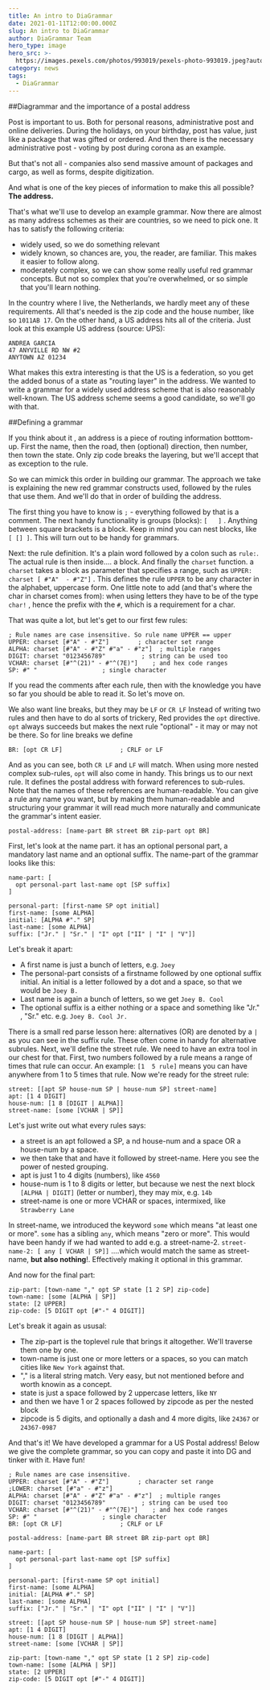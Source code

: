 ```yaml
---
title: An intro to DiaGrammar
date: 2021-01-11T12:00:00.000Z
slug: An intro to DiaGrammar
author: DiaGrammar Team
hero_type: image
hero_src: >-
  https://images.pexels.com/photos/993019/pexels-photo-993019.jpeg?auto=compress&cs=tinysrgb&h=650&w=940
category: news
tags:
  - DiaGrammar
---
```


##Diagrammar and the importance of a postal address

Post is important to us. Both for personal reasons, administrative post and online deliveries. During the holidays, on your birthday, post has value, just like a package that was gifted or ordered. And then there is the necessary administrative post - voting by post during corona as an example.

But that's not all - companies also send massive amount of packages and cargo, as well as forms, despite digitization.

And what is one of the key pieces of information to make this all possible? **The address.**

That's what we'll use to develop an example grammar. Now there are almost as many address schemes as their are countries, so we need to pick one. It has to satisfy the following criteria:

- widely used, so we do something relevant
- widely known, so chances are, you, the reader, are familiar. This makes it easier to follow along.
- moderately complex, so we can show some really useful red grammar concepts. But not so complex that you're overwhelmed, or so simple that you'll learn nothing.

In the country where I live, the Netherlands, we hardly meet any of these requirements. All that's needed is the zip code and the house number, like so `1011AB 17`. On the other hand, a US address hits all of the criteria. Just look at this example US address (source: UPS):

```
ANDREA GARCIA
47 ANYVILLE RD NW #2
ANYTOWN AZ 01234
```

What makes this extra interesting is that the US is a federation, so you get the added bonus of a state as "routing layer" in the address. We wanted to write a grammar for a widely used address scheme that is also reasonably well-known. The US address scheme seems a good candidate, so we'll go with that.


##Defining a grammar

If you think about it , an address is a piece of routing information botttom-up.
First the name, then the road, then (optional) direction, then number, then town the state. Only zip code breaks the layering, but we'll accept that as exception to the rule.

So we can mimick this order in building our grammar. The approach we take is explaining the new red grammar constructs used, followed by the rules that use them. And we'll do that in order of building the address.

The first thing you have to know is `;` - everything followed by that is a comment.
The next handy functionality is groups (blocks): `[   ]` . Anything between square brackets is a block. Keep in mind you can nest blocks, like ` [ [] ]`. This will turn out to be handy for grammars.

Next: the rule definition. It's a plain word followed by a colon such as `rule:`. The actual rule is then inside.... a block. And finally the `charset` function. a `charset` takes a block as parameter that specifies a range, such as `UPPER: charset [ #"A"  - #"Z"]` . This defines the rule `UPPER` to be any character in the alphabet, uppercase form. One little note to add (and that's where the char in charset comes from): when using letters they have to be of the type `char!` , hence the prefix with the `#`, which is a requirement for a char.

That was quite a lot, but let's  get to our first few rules:

```
; Rule names are case insensitive. So rule name UPPER == upper
UPPER: charset [#"A" - #"Z"]        ; character set range
ALPHA: charset [#"A" - #"Z" #"a" - #"z"]  ; multiple ranges
DIGIT: charset "0123456789"          ; string can be used too
VCHAR: charset [#"^(21)" - #"^(7E)"]    ; and hex code ranges
SP: #" "                  ; single character
```

If you read the comments after each rule, then with the knowledge you have so far you should be able to read it. So let's move on.

We also want line breaks, but they may be `LF` or `CR LF`
Instead of writing two rules and then have to do al sorts of trickery, Red provides the `opt` directive.
`opt` always succeeds but makes the next rule "optional" - it may or may not be there. So for line breaks we define

`BR: [opt CR LF]                ; CRLF or LF`

And as you can see, both `CR LF` and `LF` will match. When using more nested complex sub-rules, `opt` will also come in handy. This brings us to our next rule. It defines the postal address with forward references to sub-rules. Note that the names of these references are human-readable. You can give a rule any name you want, but by making them human-readable and structuring your grammar it will read much more naturally and communicate the grammar's intent easier.

`postal-address: [name-part BR street BR zip-part opt BR]`

First, let's look at the name part. it has an optional personal part, a mandatory last name and an optional suffix.
The name-part of the grammar looks like this:

```
name-part: [
  opt personal-part last-name opt [SP suffix]
]

personal-part: [first-name SP opt initial]
first-name: [some ALPHA]
initial: [ALPHA #"." SP]
last-name: [some ALPHA]
suffix: ["Jr." | "Sr." | "I" opt ["II" | "I" | "V"]]
```

Let's break it apart:
- A first name is just a bunch of letters, e.g. `Joey`
- The personal-part consists of a firstname followed by one optional suffix initial. An initial is a letter followed by a dot and a space, so that we would be `Joey B. `
- Last name is again a bunch of letters, so we get `Joey B. Cool`
- The optional suffix is a either nothing or a space and something like  "Jr." , "Sr." etc. e.g. `Joey B. Cool Jr.`

There is a small red parse lesson here: alternatives (OR) are denoted by a `|` as you can see in the suffix rule. These often come in handy for alternative subrules. Next, we'll define the street rule. We need to have an extra tool in our chest for that. First, two numbers followed by a rule means a range of times that rule can occur. An example: `[1  5 rule]` means you can have anywhere from 1 to 5 times that rule. Now we're ready for the street rule:

```
street: [[apt SP house-num SP | house-num SP] street-name]
apt: [1 4 DIGIT]
house-num: [1 8 [DIGIT | ALPHA]]
street-name: [some [VCHAR | SP]]
```

Let's just write out what every rules says:
- a street is an apt followed a SP, a nd house-num and a space OR a house-num by a space.
- we then take that and have it followed by street-name. Here you see the power of nested grouping.
- apt is just 1 to 4 digits (numbers), like `4560`
- house-num is 1 to 8 digits or letter, but because we nest the next block `[ALPHA | DIGIT]` (letter or number), they may mix, e.g. `14b`
- street-name is one or more VCHAR or spaces, intermixed, like `Strawberry Lane`

In street-name, we introduced the keyword `some` which means "at least one or more". `some` has a sibling `any`, which means "zero or more". This would have been handy if we had wanted to add e.g. a street-name-2.
`street-name-2: [ any [ VCHAR | SP]]`
....which would match the same as street-name, **but also nothing**!. Effectively making it optional in this grammar.

And now for the final part:

```
zip-part: [town-name "," opt SP state [1 2 SP] zip-code]
town-name: [some [ALPHA | SP]]
state: [2 UPPER]
zip-code: [5 DIGIT opt [#"-" 4 DIGIT]]
```

Let's break it again as ususal:
- The zip-part is the toplevel rule that brings it altogether. We'll traverse them one by one.
- town-name is just one or more letters or a spaces, so you can match cities like `New York` against that.
- "," is a literal string match. Very easy, but not mentioned before and worth knowin as a concept.
- state is just a space followed by 2 uppercase letters, like `NY`
- and then we have 1 or 2 spaces followed by zipcode as per the nested block
- zipcode is 5 digits, and optionally a dash and 4 more digits, like `24367` or `24367-0987`

And that's it! We have developed a grammar for a US Postal address!
Below we give the complete grammar, so you can copy and paste it into DG and tinker with it. Have fun!


```
; Rule names are case insensitive. 
UPPER: charset [#"A" - #"Z"]        ; character set range
;LOWER: charset [#"a" - #"z"]
ALPHA: charset [#"A" - #"Z" #"a" - #"z"]  ; multiple ranges
DIGIT: charset "0123456789"          ; string can be used too
VCHAR: charset [#"^(21)" - #"^(7E)"]    ; and hex code ranges
SP: #" "                  ; single character
BR: [opt CR LF]                ; CRLF or LF

postal-address: [name-part BR street BR zip-part opt BR]

name-part: [
  opt personal-part last-name opt [SP suffix]
]

personal-part: [first-name SP opt initial]
first-name: [some ALPHA]
initial: [ALPHA #"." SP]
last-name: [some ALPHA]
suffix: ["Jr." | "Sr." | "I" opt ["II" | "I" | "V"]]

street: [[apt SP house-num SP | house-num SP] street-name]
apt: [1 4 DIGIT]
house-num: [1 8 [DIGIT | ALPHA]]
street-name: [some [VCHAR | SP]]

zip-part: [town-name "," opt SP state [1 2 SP] zip-code]
town-name: [some [ALPHA | SP]]
state: [2 UPPER]
zip-code: [5 DIGIT opt [#"-" 4 DIGIT]]
```